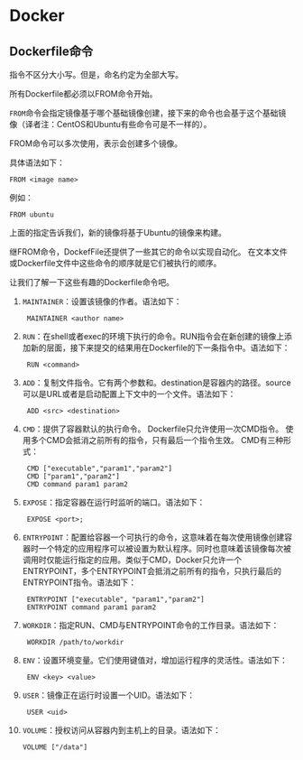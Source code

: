 # Docker

## Dockerfile命令

指令不区分大小写。但是，命名约定为全部大写。

所有Dockerfile都必须以FROM命令开始。 

`FROM`命令会指定镜像基于哪个基础镜像创建，接下来的命令也会基于这个基础镜像（译者注：CentOS和Ubuntu有些命令可是不一样的）。

FROM命令可以多次使用，表示会创建多个镜像。

具体语法如下：

    FROM <image name>

例如：

    FROM ubuntu

上面的指定告诉我们，新的镜像将基于Ubuntu的镜像来构建。

继FROM命令，DockefFile还提供了一些其它的命令以实现自动化。
在文本文件或Dockerfile文件中这些命令的顺序就是它们被执行的顺序。

让我们了解一下这些有趣的Dockerfile命令吧。
1. `MAINTAINER`：设置该镜像的作者。语法如下：

        MAINTAINER <author name>

2. `RUN`：在shell或者exec的环境下执行的命令。RUN指令会在新创建的镜像上添加新的层面，接下来提交的结果用在Dockerfile的下一条指令中。语法如下：
        
        RUN <command>

3. `ADD`：复制文件指令。它有两个参数<source>和<destination>。destination是容器内的路径。source可以是URL或者是启动配置上下文中的一个文件。语法如下：

        ADD <src> <destination>

4. `CMD`：提供了容器默认的执行命令。 Dockerfile只允许使用一次CMD指令。 使用多个CMD会抵消之前所有的指令，只有最后一个指令生效。 CMD有三种形式：

        CMD ["executable","param1","param2"]
        CMD ["param1","param2"]
        CMD command param1 param2

5. `EXPOSE`：指定容器在运行时监听的端口。语法如下：

        EXPOSE <port>;

6. `ENTRYPOINT`：配置给容器一个可执行的命令，这意味着在每次使用镜像创建容器时一个特定的应用程序可以被设置为默认程序。同时也意味着该镜像每次被调用时仅能运行指定的应用。类似于CMD，Docker只允许一个ENTRYPOINT，多个ENTRYPOINT会抵消之前所有的指令，只执行最后的ENTRYPOINT指令。语法如下：

        ENTRYPOINT ["executable", "param1","param2"]
        ENTRYPOINT command param1 param2

7. `WORKDIR`：指定RUN、CMD与ENTRYPOINT命令的工作目录。语法如下：

        WORKDIR /path/to/workdir

8. `ENV`：设置环境变量。它们使用键值对，增加运行程序的灵活性。语法如下：

        ENV <key> <value>

9. `USER`：镜像正在运行时设置一个UID。语法如下：

        USER <uid>

10. `VOLUME`：授权访问从容器内到主机上的目录。语法如下：

        VOLUME ["/data"]
